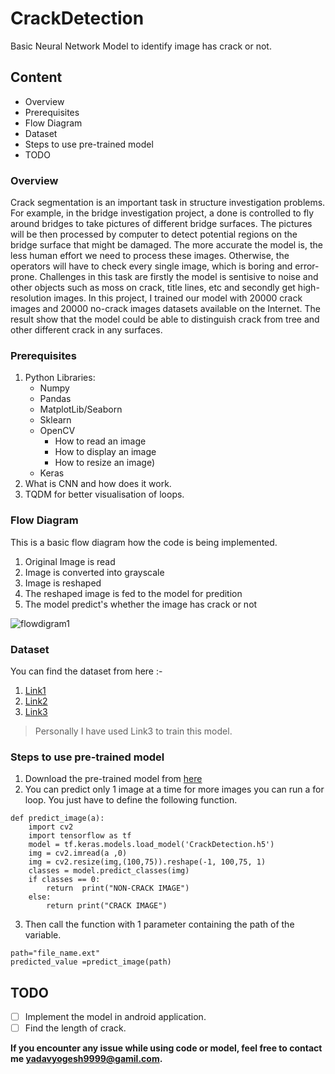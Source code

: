 # CrackDetection
Basic Neural Network Model to identify image has crack or not.

## Content
  - Overview
  - Prerequisites
  - Flow Diagram
  - Dataset
  - Steps to use pre-trained model
  - TODO
  
### Overview
Crack segmentation is an important task in structure investigation problems. For example, in the bridge investigation project, a done is controlled to fly around bridges to take pictures of different bridge surfaces. The pictures will be then processed by computer to detect potential regions on the bridge surface that might be damaged. The more accurate the model is, the less human effort we need to process these images. Otherwise, the operators will have to check every single image, which is boring and error-prone. Challenges in this task are firstly the model is sentisive to noise and other objects such as moss on crack, title lines, etc and secondly get high-resolution images. In this project, I  trained our model with 20000 crack images and 20000 no-crack images datasets available on the Internet. The result show that the model could be able to distinguish crack from tree and other different crack in any surfaces.
### Prerequisites 
1. Python Libraries:
   - Numpy
   - Pandas
   - MatplotLib/Seaborn
   - Sklearn
   - OpenCV
     - How to read an image
     - How to display an image
     - How to resize an image)
   - Keras
2. What is CNN and how does it work.
3. TQDM for better visualisation of loops.


### Flow Diagram 
This is a basic flow diagram how the code is being implemented.
1. Original Image is read
2. Image is converted into grayscale
3. Image is reshaped 
4. The reshaped image is fed to the model for predition
5. The model predict's whether the image has crack or not
 
![flowdigram1](https://user-images.githubusercontent.com/51474690/84495687-340ea380-acc9-11ea-83f4-320646ab9bfb.jpg)


### Dataset
You can find the dataset from here :-
1. [Link1](https://drive.google.com/file/d/1xrOqv0-3uMHjZyEUrerOYiYXW_E8SUMP/view?usp=sharing)
2. [Link2](https://drive.google.com/file/d/1kC60RGO3rcScVk7HY-s7tTMJeMbADfh1/view?usp=sharing)
3. [Link3](https://drive.google.com/drive/folders/1XZ4VBVs1YQ0gZgLgOfMuMgsI-w20yxfZ?usp=sharing)

>Personally I have used Link3 to train this model.

### Steps to use pre-trained model
1. Download the pre-trained model from [here](https://drive.google.com/file/d/1LByaJXD6i4X3uACwUzKidNi2QJ69Uy1S/view?usp=sharing)
2. You can predict only 1 image at a time for more images you can run a for loop. You just have to define the following function.
```
def predict_image(a):
    import cv2
    import tensorflow as tf
    model = tf.keras.models.load_model('CrackDetection.h5')
    img = cv2.imread(a ,0) 
    img = cv2.resize(img,(100,75)).reshape(-1, 100,75, 1)
    classes = model.predict_classes(img)
    if classes == 0:
        return  print("NON-CRACK IMAGE")
    else:
        return print("CRACK IMAGE")
```
3. Then call the function with 1 parameter containing the path of the variable.
```
path="file_name.ext"
predicted_value =predict_image(path)
```

## TODO

- [ ] Implement the model in android application.
- [ ] Find the length of crack.

**If you encounter any issue while using code or model, feel free to contact me yadavyogesh9999@gamil.com.**
